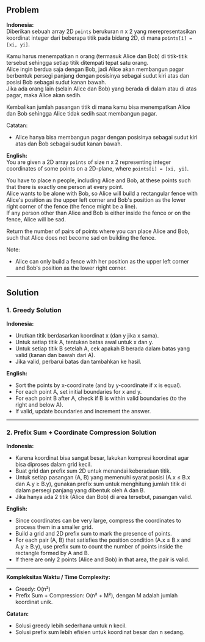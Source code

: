 ## Problem

**Indonesia:**  
Diberikan sebuah array 2D `points` berukuran n x 2 yang merepresentasikan koordinat integer dari beberapa titik pada bidang 2D, di mana `points[i] = [xi, yi]`.

Kamu harus menempatkan n orang (termasuk Alice dan Bob) di titik-titik tersebut sehingga setiap titik ditempati tepat satu orang.  
Alice ingin berdua saja dengan Bob, jadi Alice akan membangun pagar berbentuk persegi panjang dengan posisinya sebagai sudut kiri atas dan posisi Bob sebagai sudut kanan bawah.  
Jika ada orang lain (selain Alice dan Bob) yang berada di dalam atau di atas pagar, maka Alice akan sedih.

Kembalikan jumlah pasangan titik di mana kamu bisa menempatkan Alice dan Bob sehingga Alice tidak sedih saat membangun pagar.

Catatan:  
- Alice hanya bisa membangun pagar dengan posisinya sebagai sudut kiri atas dan Bob sebagai sudut kanan bawah.

**English:**  
You are given a 2D array `points` of size n x 2 representing integer coordinates of some points on a 2D-plane, where `points[i] = [xi, yi]`.

You have to place n people, including Alice and Bob, at these points such that there is exactly one person at every point.  
Alice wants to be alone with Bob, so Alice will build a rectangular fence with Alice's position as the upper left corner and Bob's position as the lower right corner of the fence (the fence might be a line).  
If any person other than Alice and Bob is either inside the fence or on the fence, Alice will be sad.

Return the number of pairs of points where you can place Alice and Bob, such that Alice does not become sad on building the fence.

Note:  
- Alice can only build a fence with her position as the upper left corner and Bob's position as the lower right corner.

---

## Solution

### 1. Greedy Solution

**Indonesia:**  
- Urutkan titik berdasarkan koordinat x (dan y jika x sama).
- Untuk setiap titik A, tentukan batas awal untuk x dan y.
- Untuk setiap titik B setelah A, cek apakah B berada dalam batas yang valid (kanan dan bawah dari A).
- Jika valid, perbarui batas dan tambahkan ke hasil.

**English:**  
- Sort the points by x-coordinate (and by y-coordinate if x is equal).
- For each point A, set initial boundaries for x and y.
- For each point B after A, check if B is within valid boundaries (to the right and below A).
- If valid, update boundaries and increment the answer.

---

### 2. Prefix Sum + Coordinate Compression Solution

**Indonesia:**  
- Karena koordinat bisa sangat besar, lakukan kompresi koordinat agar bisa diproses dalam grid kecil.
- Buat grid dan prefix sum 2D untuk menandai keberadaan titik.
- Untuk setiap pasangan (A, B) yang memenuhi syarat posisi (A.x ≤ B.x dan A.y ≥ B.y), gunakan prefix sum untuk menghitung jumlah titik di dalam persegi panjang yang dibentuk oleh A dan B.
- Jika hanya ada 2 titik (Alice dan Bob) di area tersebut, pasangan valid.

**English:**  
- Since coordinates can be very large, compress the coordinates to process them in a smaller grid.
- Build a grid and 2D prefix sum to mark the presence of points.
- For each pair (A, B) that satisfies the position condition (A.x ≤ B.x and A.y ≥ B.y), use prefix sum to count the number of points inside the rectangle formed by A and B.
- If there are only 2 points (Alice and Bob) in that area, the pair is valid.

---

**Kompleksitas Waktu / Time Complexity:**  
- Greedy: O(n²)  
- Prefix Sum + Compression: O(n² + M²), dengan M adalah jumlah koordinat unik.

**Catatan:**  
- Solusi greedy lebih sederhana untuk n kecil.
- Solusi prefix sum lebih efisien untuk koordinat besar dan n sedang.